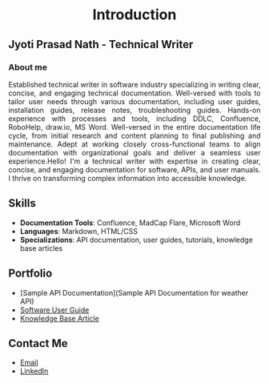 <h1 align="center">Introduction</h1>

## Jyoti Prasad Nath - Technical Writer

### About me

<p align="justify">
Established technical writer in software industry specializing in writing clear, concise, and engaging technical documentation. Well-versed with tools to tailor user needs through various documentation, including user guides, installation guides, release notes, troubleshooting guides. Hands-on experience with processes and tools, including DDLC, Confluence, RoboHelp, draw.io, MS Word. Well-versed in the entire documentation life cycle, from initial research and content planning to final publishing and maintenance. Adept at working closely cross-functional teams to align documentation with organizational goals and deliver a seamless user experience.Hello! I'm a technical writer with expertise in creating clear, concise, and engaging documentation for software, APIs, and user manuals. I thrive on transforming complex information into accessible knowledge.
</p>

## Skills
- **Documentation Tools**: Confluence, MadCap Flare, Microsoft Word
- **Languages**: Markdown, HTML/CSS
- **Specializations**: API documentation, user guides, tutorials, knowledge base articles

## Portfolio
- [Sample API Documentation](Sample API Documentation for weather API)
- [Software User Guide](#)
- [Knowledge Base Article](#)

## Contact Me
- [Email](mailto:jnath2882@gmail.com)
- [LinkedIn](https://www.linkedin.com/in/jyoti-prasad-nath-5a233b232)

